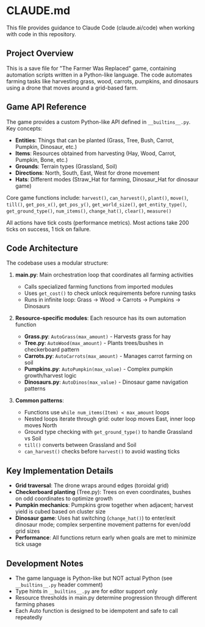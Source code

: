 # CLAUDE.md

This file provides guidance to Claude Code (claude.ai/code) when working with code in this repository.

## Project Overview

This is a save file for "The Farmer Was Replaced" game, containing automation scripts written in a Python-like language. The code automates farming tasks like harvesting grass, wood, carrots, pumpkins, and dinosaurs using a drone that moves around a grid-based farm.

## Game API Reference

The game provides a custom Python-like API defined in `__builtins__.py`. Key concepts:

- **Entities**: Things that can be planted (Grass, Tree, Bush, Carrot, Pumpkin, Dinosaur, etc.)
- **Items**: Resources obtained from harvesting (Hay, Wood, Carrot, Pumpkin, Bone, etc.)
- **Grounds**: Terrain types (Grassland, Soil)
- **Directions**: North, South, East, West for drone movement
- **Hats**: Different modes (Straw_Hat for farming, Dinosaur_Hat for dinosaur game)

Core game functions include: `harvest()`, `can_harvest()`, `plant()`, `move()`, `till()`, `get_pos_x()`, `get_pos_y()`, `get_world_size()`, `get_entity_type()`, `get_ground_type()`, `num_items()`, `change_hat()`, `clear()`, `measure()`

All actions have tick costs (performance metrics). Most actions take 200 ticks on success, 1 tick on failure.

## Code Architecture

The codebase uses a modular structure:

1. **main.py**: Main orchestration loop that coordinates all farming activities
   - Calls specialized farming functions from imported modules
   - Uses `get_cost()` to check unlock requirements before running tasks
   - Runs in infinite loop: Grass → Wood → Carrots → Pumpkins → Dinosaurs

2. **Resource-specific modules**: Each resource has its own automation function
   - **Grass.py**: `AutoGrass(max_amount)` - Harvests grass for hay
   - **Tree.py**: `AutoWood(max_amount)` - Plants trees/bushes in checkerboard pattern
   - **Carrots.py**: `AutoCarrots(max_amount)` - Manages carrot farming on soil
   - **Pumpkins.py**: `AutoPumpkin(max_value)` - Complex pumpkin growth/harvest logic
   - **Dinosaurs.py**: `AutoDinos(max_value)` - Dinosaur game navigation patterns

3. **Common patterns**:
   - Functions use `while num_items(Item) < max_amount` loops
   - Nested loops iterate through grid: outer loop moves East, inner loop moves North
   - Ground type checking with `get_ground_type()` to handle Grassland vs Soil
   - `till()` converts between Grassland and Soil
   - `can_harvest()` checks before `harvest()` to avoid wasting ticks

## Key Implementation Details

- **Grid traversal**: The drone wraps around edges (toroidal grid)
- **Checkerboard planting** (Tree.py): Trees on even coordinates, bushes on odd coordinates to optimize growth
- **Pumpkin mechanics**: Pumpkins grow together when adjacent; harvest yield is cubed based on cluster size
- **Dinosaur game**: Uses hat switching (`change_hat()`) to enter/exit dinosaur mode; complex serpentine movement patterns for even/odd grid sizes
- **Performance**: All functions return early when goals are met to minimize tick usage

## Development Notes

- The game language is Python-like but NOT actual Python (see `__builtins__.py` header comment)
- Type hints in `__builtins__.py` are for editor support only
- Resource thresholds in main.py determine progression through different farming phases
- Each Auto function is designed to be idempotent and safe to call repeatedly
